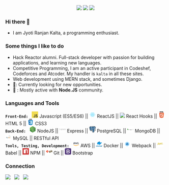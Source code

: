 
<p align="center"><img src="https://img.shields.io/badge/Resume-Email me!-blue?style=plastic" /> <img src="https://img.shields.io/badge/Languages-Expert-red?style=plastic" /> <img src="https://img.shields.io/badge/Tools-Expert-yellow?style=plastic" /> </p>

### Hi there 👋
* I am Jyoti Ranjan Kalta, a programming enthusiast.

### Some things I like to do
* Hack Reactor alumni. Full-stack developer with passion for building applications, and learning new languages.
* Competitive Programming, I am an active participant in Codeshef, Codeforces and Atcoder. My handler is `kalta` in all these sites.
* Web development using MERN stack, and sometimes Django.
* 🔭: Currently looking for new opportunities. 
* 💬 : Mostly active with **Node.JS** community.


### Languages and Tools ###
__``` Front-End: ```__ &nbsp;
 <img height="20" src="https://raw.githubusercontent.com/github/explore/80688e429a7d4ef2fca1e82350fe8e3517d3494d/topics/javascript/javascript.png"> Javascript (ES5/ES6) || <img height="20" src="https://raw.githubusercontent.com/github/explore/80688e429a7d4ef2fca1e82350fe8e3517d3494d/topics/react/react.png"> ReactJS || <img height="20" src="https://raw.githubusercontent.com/alDuncanson/react-hooks-snippets/master/icon.png"> React Hooks || <img height="20" src="https://raw.githubusercontent.com/github/explore/80688e429a7d4ef2fca1e82350fe8e3517d3494d/topics/html/html.png"> HTML 5 || <img height="20" src="https://raw.githubusercontent.com/github/explore/80688e429a7d4ef2fca1e82350fe8e3517d3494d/topics/css/css.png"> CSS3
<br />
__``` Back-End: ```__ &nbsp;
 <img height="20" src="https://raw.githubusercontent.com/github/explore/80688e429a7d4ef2fca1e82350fe8e3517d3494d/topics/nodejs/nodejs.png"> NodeJS || <img height="20" src="https://raw.githubusercontent.com/github/explore/80688e429a7d4ef2fca1e82350fe8e3517d3494d/topics/express/express.png"> Express || <img height="20" src="https://raw.githubusercontent.com/github/explore/80688e429a7d4ef2fca1e82350fe8e3517d3494d/topics/postgresql/postgresql.png"> PostgreSQL || <img height="20" src="https://raw.githubusercontent.com/github/explore/80688e429a7d4ef2fca1e82350fe8e3517d3494d/topics/mongodb/mongodb.png"> MongoDB || <img height="20" src="https://raw.githubusercontent.com/github/explore/80688e429a7d4ef2fca1e82350fe8e3517d3494d/topics/mysql/mysql.png"> MySQL || RESTful API
 <br />
__``` Tools, Testing, Development: ```__ &nbsp;
<img height="20" src="https://raw.githubusercontent.com/github/explore/80688e429a7d4ef2fca1e82350fe8e3517d3494d/topics/aws/aws.png"> AWS ||
  <img height="20" src="https://raw.githubusercontent.com/github/explore/80688e429a7d4ef2fca1e82350fe8e3517d3494d/topics/docker/docker.png"> Docker ||
  <img height="20" src="https://raw.githubusercontent.com/github/explore/80688e429a7d4ef2fca1e82350fe8e3517d3494d/topics/webpack/webpack.png"> Webpack || <img height="20" src="https://raw.githubusercontent.com/github/explore/80688e429a7d4ef2fca1e82350fe8e3517d3494d/topics/babel/babel.png"> Babel ||
  <img height="20" src="https://raw.githubusercontent.com/github/explore/80688e429a7d4ef2fca1e82350fe8e3517d3494d/topics/npm/npm.png"> NPM ||
  <img height="20" src="https://raw.githubusercontent.com/github/explore/80688e429a7d4ef2fca1e82350fe8e3517d3494d/topics/git/git.png"> Git ||
 <img height="20" src="https://raw.githubusercontent.com/github/explore/80688e429a7d4ef2fca1e82350fe8e3517d3494d/topics/bootstrap/bootstrap.png"> Bootstrap


### Connection ###
<img height="22" src="https://img.shields.io/badge/Email-JyotiRanjanKalta@gmail.com-blue?endpoint&style=social&logo=minutemailer" > &nbsp; <img height="22" src="https://img.shields.io/badge/Follow-377-blue?endpoint&style=social&logo=twitter&link=https://twitter.com/KaltaJyotiR&link=https://twitter.com/KaltaJyotiR" > &nbsp; <img height="22" src="https://img.shields.io/badge/LinkedIn-JyotiRanjanKalta-blue?endpoint&style=social&logo=linkedin&link=https://www.linkedin.com/in/jyotiranjankalta/&link=https://www.linkedin.com/in/jyotiranjankalta/" >

<!--
**jyotiranjankalta81/jyotiranjankalta81** is a ✨ _special_ ✨ repository because its `README.md` (this file) appears on your GitHub profile.

Here are some ideas to get you started:

- 🔭 I’m currently working on ...
- 🌱 I’m currently learning ...
- 👯 I’m looking to collaborate on ...
- 🤔 I’m looking for help with ...
- 💬 Ask me about ...
- 📫 How to reach me: ...
- 😄 Pronouns: ...
- ⚡ Fun fact: ...
-->
